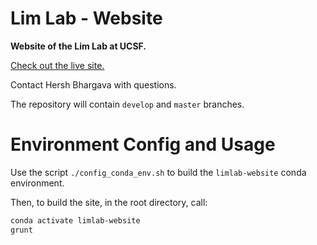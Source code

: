 # Lim Lab - Website #

**Website of the Lim Lab at UCSF.**

[Check out the live site.](https://limlab.ucsf.edu)

Contact Hersh Bhargava with questions.

The repository will contain `develop` and `master` branches. 

# Environment Config and Usage

Use the script `./config_conda_env.sh` to build the `limlab-website` conda environment.

Then, to build the site, in the root directory, call:

```bash
conda activate limlab-website
grunt
```